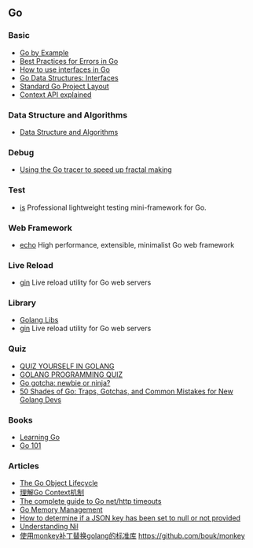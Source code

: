## Go

### Basic
- [Go by Example](https://gobyexample.com/) 
- [Best Practices for Errors in Go](https://justinas.org/best-practices-for-errors-in-go/)
- [How to use interfaces in Go](http://jordanorelli.com/post/32665860244/how-to-use-interfaces-in-go)
- [Go Data Structures: Interfaces](https://research.swtch.com/interfaces)
- [Standard Go Project Layout](https://github.com/golang-standards/project-layout)
- [Context API explained](https://siadat.github.io/post/context)

### Data Structure and Algorithms
- [Data Structure and Algorithms](http://www.golangprograms.com/data-structure-and-algorithms.html)

### Debug
- [Using the Go tracer to speed up fractal making](https://campoy.cat/blog/using-the-go-tracer-to-speed-up-fractal-making/)

### Test
- [is](https://github.com/matryer/is) Professional lightweight testing mini-framework for Go.

### Web Framework
- [echo](https://echo.labstack.com/) High performance, extensible, minimalist Go web framework

### Live Reload
- [gin](https://github.com/codegangsta/gin) Live reload utility for Go web servers

### Library
- [Golang Libs](https://golanglibs.com/)
- [gin](https://github.com/codegangsta/gin) Live reload utility for Go web servers

### Quiz
- [QUIZ YOURSELF IN GOLANG](http://pliutau.com/go-lang-test/)
- [GOLANG PROGRAMMING QUIZ](https://golangme.com/golang-quiz)
- [Go gotcha: newbie or ninja?](https://yourbasic.org/golang/gotcha/)
- [50 Shades of Go: Traps, Gotchas, and Common Mistakes for New Golang Devs](http://devs.cloudimmunity.com/gotchas-and-common-mistakes-in-go-golang/)

### Books
- [Learning Go](https://www.miek.nl/go/)
- [Go 101](https://go101.org/article/101.html)

### Articles
- [The Go Object Lifecycle](https://middlemost.com/object-lifecycle/)
- [理解Go Context机制](http://lanlingzi.cn/post/technical/2016/0802_go_context/)
- [The complete guide to Go net/http timeouts](https://blog.cloudflare.com/the-complete-guide-to-golang-net-http-timeouts/)
- [Go Memory Management](https://povilasv.me/go-memory-management)
- [How to determine if a JSON key has been set to null or not provided](https://www.calhoun.io/how-to-determine-if-a-json-key-has-been-set-to-null-or-not-provided/)
- [Understanding Nil](https://speakerdeck.com/campoy/understanding-nil)
- [使用monkey补丁替换golang的标准库](http://xiaorui.cc/2018/04/02/%E4%BD%BF%E7%94%A8monkey%E8%A1%A5%E4%B8%81%E6%9B%BF%E6%8D%A2golang%E7%9A%84%E6%A0%87%E5%87%86%E5%BA%93/) https://github.com/bouk/monkey
